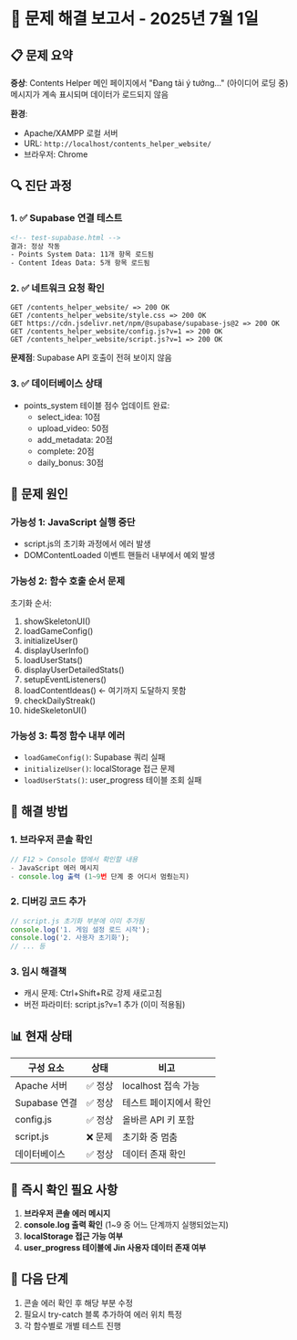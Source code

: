# 🐛 문제 해결 보고서 - 2025년 7월 1일

## 📋 문제 요약
**증상**: Contents Helper 메인 페이지에서 "Đang tải ý tưởng..." (아이디어 로딩 중) 메시지가 계속 표시되며 데이터가 로드되지 않음

**환경**: 
- Apache/XAMPP 로컬 서버
- URL: `http://localhost/contents_helper_website/`
- 브라우저: Chrome

## 🔍 진단 과정

### 1. ✅ Supabase 연결 테스트
```html
<!-- test-supabase.html -->
결과: 정상 작동
- Points System Data: 11개 항목 로드됨
- Content Ideas Data: 5개 항목 로드됨
```

### 2. ✅ 네트워크 요청 확인
```
GET /contents_helper_website/ => 200 OK
GET /contents_helper_website/style.css => 200 OK
GET https://cdn.jsdelivr.net/npm/@supabase/supabase-js@2 => 200 OK
GET /contents_helper_website/config.js?v=1 => 200 OK
GET /contents_helper_website/script.js?v=1 => 200 OK
```
**문제점**: Supabase API 호출이 전혀 보이지 않음

### 3. ✅ 데이터베이스 상태
- points_system 테이블 점수 업데이트 완료:
  - select_idea: 10점
  - upload_video: 50점
  - add_metadata: 20점
  - complete: 20점
  - daily_bonus: 30점

## 🎯 문제 원인

### 가능성 1: JavaScript 실행 중단
- script.js의 초기화 과정에서 에러 발생
- DOMContentLoaded 이벤트 핸들러 내부에서 예외 발생

### 가능성 2: 함수 호출 순서 문제
초기화 순서:
1. showSkeletonUI()
2. loadGameConfig() 
3. initializeUser()
4. displayUserInfo()
5. loadUserStats()
6. displayUserDetailedStats()
7. setupEventListeners()
8. loadContentIdeas() ← 여기까지 도달하지 못함
9. checkDailyStreak()
10. hideSkeletonUI()

### 가능성 3: 특정 함수 내부 에러
- `loadGameConfig()`: Supabase 쿼리 실패
- `initializeUser()`: localStorage 접근 문제
- `loadUserStats()`: user_progress 테이블 조회 실패

## 🔧 해결 방법

### 1. 브라우저 콘솔 확인
```javascript
// F12 > Console 탭에서 확인할 내용
- JavaScript 에러 메시지
- console.log 출력 (1~9번 단계 중 어디서 멈췄는지)
```

### 2. 디버깅 코드 추가
```javascript
// script.js 초기화 부분에 이미 추가됨
console.log('1. 게임 설정 로드 시작');
console.log('2. 사용자 초기화');
// ... 등
```

### 3. 임시 해결책
- 캐시 문제: Ctrl+Shift+R로 강제 새로고침
- 버전 파라미터: script.js?v=1 추가 (이미 적용됨)

## 📊 현재 상태

| 구성 요소 | 상태 | 비고 |
|---------|------|-----|
| Apache 서버 | ✅ 정상 | localhost 접속 가능 |
| Supabase 연결 | ✅ 정상 | 테스트 페이지에서 확인 |
| config.js | ✅ 정상 | 올바른 API 키 포함 |
| script.js | ❌ 문제 | 초기화 중 멈춤 |
| 데이터베이스 | ✅ 정상 | 데이터 존재 확인 |

## 🚨 즉시 확인 필요 사항

1. **브라우저 콘솔 에러 메시지**
2. **console.log 출력 확인** (1~9 중 어느 단계까지 실행되었는지)
3. **localStorage 접근 가능 여부**
4. **user_progress 테이블에 Jin 사용자 데이터 존재 여부**

## 📝 다음 단계

1. 콘솔 에러 확인 후 해당 부분 수정
2. 필요시 try-catch 블록 추가하여 에러 위치 특정
3. 각 함수별로 개별 테스트 진행
